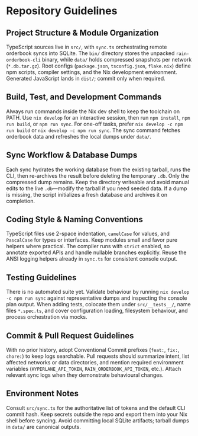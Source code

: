 # Repository Guidelines

## Project Structure & Module Organization
TypeScript sources live in `src/`, with `sync.ts` orchestrating remote orderbook syncs into SQLite. The `bin/` directory stores the unpacked `rain-orderbook-cli` binary, while `data/` holds compressed snapshots per network (`*.db.tar.gz`). Root configs (`package.json`, `tsconfig.json`, `flake.nix`) define npm scripts, compiler settings, and the Nix development environment. Generated JavaScript lands in `dist/`; commit only when required.

## Build, Test, and Development Commands
Always run commands inside the Nix dev shell to keep the toolchain on PATH. Use `nix develop` for an interactive session, then run `npm install`, `npm run build`, or `npm run sync`. For one-off tasks, prefer `nix develop -c npm run build` or `nix develop -c npm run sync`. The sync command fetches orderbook data and refreshes the local dumps under `data/`.

## Sync Workflow & Database Dumps
Each sync hydrates the working database from the existing tarball, runs the CLI, then re-archives the result before deleting the temporary `.db`. Only the compressed dump remains. Keep the directory writeable and avoid manual edits to the live `.db`—modify the tarball if you need seeded data. If a dump is missing, the script initializes a fresh database and archives it on completion.

## Coding Style & Naming Conventions
TypeScript files use 2-space indentation, `camelCase` for values, and `PascalCase` for types or interfaces. Keep modules small and favor pure helpers where practical. The compiler runs with `strict` enabled, so annotate exported APIs and handle nullable branches explicitly. Reuse the ANSI logging helpers already in `sync.ts` for consistent console output.

## Testing Guidelines
There is no automated suite yet. Validate behaviour by running `nix develop -c npm run sync` against representative dumps and inspecting the console plan output. When adding tests, colocate them under `src/__tests__/`, name files `*.spec.ts`, and cover configuration loading, filesystem behaviour, and process orchestration via mocks.

## Commit & Pull Request Guidelines
With no prior history, adopt Conventional Commit prefixes (`feat:`, `fix:`, `chore:`) to keep logs searchable. Pull requests should summarize intent, list affected networks or data directories, and mention required environment variables (`HYPERLANE_API_TOKEN`, `RAIN_ORDERBOOK_API_TOKEN`, etc.). Attach relevant sync logs when they demonstrate behavioural changes.

## Environment Notes
Consult `src/sync.ts` for the authoritative list of tokens and the default CLI commit hash. Keep secrets outside the repo and export them into your Nix shell before syncing. Avoid committing local SQLite artifacts; tarball dumps in `data/` are canonical outputs.
